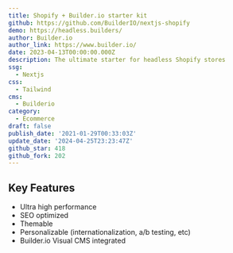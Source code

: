 ```yaml
---
title: Shopify + Builder.io starter kit
github: https://github.com/BuilderIO/nextjs-shopify
demo: https://headless.builders/
author: Builder.io
author_link: https://www.builder.io/
date: 2023-04-13T00:00:00.000Z
description: The ultimate starter for headless Shopify stores
ssg:
  - Nextjs
css:
  - Tailwind
cms:
  - Builderio
category:
  - Ecommerce
draft: false
publish_date: '2021-01-29T00:33:03Z'
update_date: '2024-04-25T23:23:47Z'
github_star: 418
github_fork: 202
---
```


## Key Features

- Ultra high performance
- SEO optimized
- Themable
- Personalizable (internationalization, a/b testing, etc)
- Builder.io Visual CMS integrated

